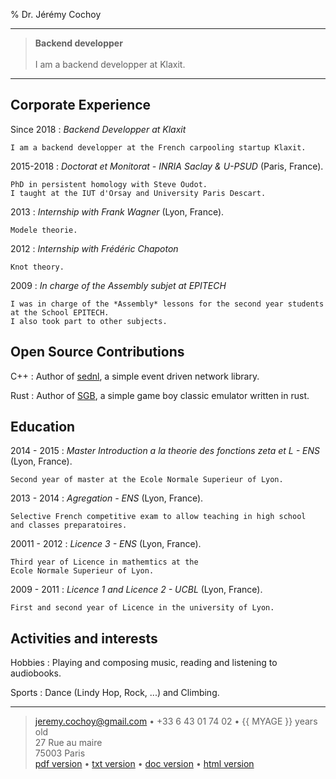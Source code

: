 % Dr. Jérémy Cochoy

----

> **Backend developper**
> \
> \
> I am a backend developper at Klaxit.

----

Corporate Experience
--------------------
Since 2018
:   *Backend Developper at Klaxit*

    I am a backend developper at the French carpooling startup Klaxit.

2015-2018
:   *Doctorat et Monitorat - INRIA Saclay & U-PSUD*
    (Paris, France).

    PhD in persistent homology with Steve Oudot.
    I taught at the IUT d'Orsay and University Paris Descart.

2013
:   *Internship with Frank Wagner*
    (Lyon, France).

    Modele theorie.

2012
:   *Internship with Frédéric Chapoton*

    Knot theory.

2009
:   *In charge of the Assembly subjet at EPITECH*

    I was in charge of the *Assembly* lessons for the second year students
    at the School EPITECH.
    I also took part to other subjects.

Open Source Contributions
-------------------------

C++
:   Author of
    [sednl](https://github.com/jeremycochoy/sednl), a
    simple event driven network library.

Rust
:   Author of
    [SGB](https://github.com/jeremycochoy/sgb), a
    simple game boy classic emulator written in rust.


Education
---------

2014 - 2015
:   *Master Introduction a la theorie des fonctions zeta et L - ENS*
    (Lyon, France).

    Second year of master at the Ecole Normale Superieur of Lyon.

2013 - 2014
:   *Agregation - ENS* (Lyon, France).

    Selective French competitive exam to allow teaching in high school
    and classes preparatoires.

20011 - 2012
:   *Licence 3 - ENS* (Lyon, France).

    Third year of Licence in mathemtics at the
    Ecole Normale Superieur of Lyon.


2009 - 2011
:   *Licence 1 and Licence 2 - UCBL* (Lyon, France).

    First and second year of Licence in the university of Lyon.

Activities and interests
------------------------

Hobbies
:   Playing and composing music, reading and listening to audiobooks.

Sports
:   Dance (Lindy Hop, Rock, ...) and Climbing.


----

> jeremy.cochoy@gmail.com • +33 6 43 01 74 02 • {{ MYAGE }} years old\
> 27 Rue au maire\
> 75003 Paris
> \
> [pdf version](http://zenol.fr/resume/index.pdf) •
> [txt version](http://zenol.fr/resume/index.txt) •
> [doc version](http://zenol.fr/resume/index.docx) •
> [html version](http://zenol.fr/resume/index.html)
